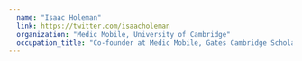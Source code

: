 ```yaml
---
  name: "Isaac Holeman"
  link: https://twitter.com/isaacholeman
  organization: "Medic Mobile, University of Cambridge"
  occupation_title: "Co-founder at Medic Mobile, Gates Cambridge Scholar"
---
```

